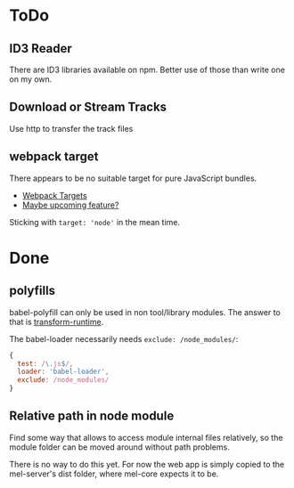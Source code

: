 # ToDo

## ID3 Reader
There are ID3 libraries available on npm. Better use of those than 
write one on my own.

## Download or Stream Tracks
Use http to transfer the track files

## webpack target
There appears to be no suitable target for pure JavaScript bundles.

- [Webpack Targets](https://webpack.js.org/concepts/targets/)
- [Maybe upcoming feature?](https://medium.com/webpack/webpack-4-released-today-6cdb994702d4#d179)

Sticking with ```target: 'node'``` in the mean time.

# Done

## polyfills
babel-polyfill can only be used in non tool/library modules.
The answer to that is [transform-runtime](https://babeljs.io/docs/plugins/transform-runtime).

The babel-loader necessarily needs ```exclude: /node_modules/```:
```js
{
  test: /\.js$/,
  loader: 'babel-loader',
  exclude: /node_modules/
}
```

## Relative path in node module
Find some way that allows to access module internal files relatively,
so the module folder can be moved around without path problems.

There is no way to do this yet. For now the web app is simply copied
to the mel-server's dist folder, where mel-core expects it to be. 
